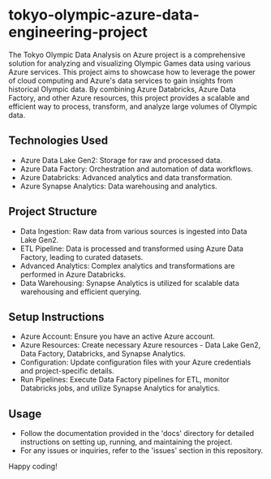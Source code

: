 # tokyo-olympic-azure-data-engineering-project
The Tokyo Olympic Data Analysis on Azure project is a comprehensive solution for analyzing and visualizing Olympic Games data using various Azure services. This project aims to showcase how to leverage the power of cloud computing and Azure's data services to gain insights from historical Olympic data. By combining Azure Databricks, Azure Data Factory, and other Azure resources, this project provides a scalable and efficient way to process, transform, and analyze large volumes of Olympic data.

## Technologies Used
- Azure Data Lake Gen2: Storage for raw and processed data.
- Azure Data Factory: Orchestration and automation of data workflows.
- Azure Databricks: Advanced analytics and data transformation.
- Azure Synapse Analytics: Data warehousing and analytics.

## Project Structure
- Data Ingestion: Raw data from various sources is ingested into Data Lake Gen2.
- ETL Pipeline: Data is processed and transformed using Azure Data Factory, leading to curated datasets.
- Advanced Analytics: Complex analytics and transformations are performed in Azure Databricks.
- Data Warehousing: Synapse Analytics is utilized for scalable data warehousing and efficient querying.

## Setup Instructions
- Azure Account: Ensure you have an active Azure account.
- Azure Resources: Create necessary Azure resources - Data Lake Gen2, Data Factory, Databricks, and Synapse Analytics.
- Configuration: Update configuration files with your Azure credentials and project-specific details.
- Run Pipelines: Execute Data Factory pipelines for ETL, monitor Databricks jobs, and utilize Synapse Analytics for analytics.

## Usage
- Follow the documentation provided in the 'docs' directory for detailed instructions on setting up, running, and maintaining the project.
- For any issues or inquiries, refer to the 'issues' section in this repository.

Happy coding!
